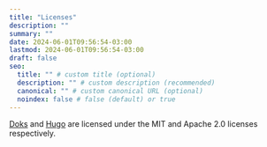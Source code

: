 ```yaml
---
title: "Licenses"
description: ""
summary: ""
date: 2024-06-01T09:56:54-03:00
lastmod: 2024-06-01T09:56:54-03:00
draft: false
seo:
  title: "" # custom title (optional)
  description: "" # custom description (recommended)
  canonical: "" # custom canonical URL (optional)
  noindex: false # false (default) or true
---
```

[Doks](https://getdoks.org/) and [Hugo](https://gohugo.io/) are licensed under the MIT and Apache 2.0 licenses respectively.
